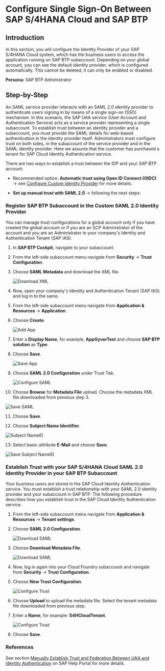 # Configure Single Sign-On Between SAP S/4HANA Cloud and SAP BTP

## Introduction

In this section, you will configure the Identity Provider of your SAP S/4HANA Cloud system, which has the business users to access the application running on SAP BTP subaccount.
Depending on your global account, you can see the default identity provider, which is configured automatically. This cannot be deleted, it can only be enabled or disabled.

**Persona:** SAP BTP Administrator

## Step-by-Step

An SAML service provider interacts with an SAML 2.0 identity provider to authenticate users signing in by means of a single sign-on (SSO) mechanism. In this scenario, the SAP UAA service (User Account and Authentication Service) acts as a service provider representing a single subaccount. To establish trust between an identity provider and a subaccount, you must provide the SAML details for web-based authentication in the identity provider itself. Administrators must configure trust on both sides, in the subaccount of the service provider and in the SAML identity provider. Here we assume that the customer has purchased a tenant for SAP Cloud Identity Authentication service.

There are two ways to establish a trust between the IDP and your SAP BTP account:

* Recommended option: **Automatic trust using Open ID Connect (OIDC)** &rarr; see [Configure Custom Identity Provider](./AutomaticTrust.md) for more details.

* **Set up manual trust with SAML 2.0** &rarr; following the next steps:

### Register SAP BTP Subaccount in the Custom SAML 2.0 Identity Provider

You can manage trust configurations for a global account only if you have created the global account or if you are an SCP Administrator of the account and you are an Administrator in your company's Identity and Authentication Tenant (SAP IAS).

1. In **SAP BTP Cockpit**, navigate to your subaccount.

2. From the left-side subaccount menu navigate from **Security** &rarr; **Trust Configuration**.

3. Choose **SAML Metadata** and download the XML file.

   ![Download XML](./images/CustIDP-SAML.png)

4. Now, open your company's Identity and Authentication Tenant (SAP IAS) and log in to the same.

5. From the left-side subaccount menu navigate from **Application & Resources** &rarr; **Application**.

6. Choose **Create**.

   ![Add App](./images/CustIDP-addApp.png)

7. Enter a **Display Name**, for example, **AppGyverTest** and choose **SAP BTP solution** as **Type**.

8. Choose **Save**.

   ![Save App](./images/CustIDP-saveApp.png)

9. Choose **SAML 2.0 Configuration** under Trust Tab.

   ![Configure SAML](./images/CustIDP-configureSAML.png)

10. Choose **Browse** for **Metadata File** upload. Choose the metadata XML file downloaded from previous step 3.

   ![Save SAML](./images/CustIDP-saveSAML.png)

11. Choose **Save**.

12. Choose **Subject Name Identifier**.

   ![Subject NameID](./images/CustIDP-subjectNameID.png)

13. Select basic attribute **E-Mail** and choose **Save**.

   ![Save Subject NameID](./images/CustIDP-subjectNameIDSave.png)


### Establish Trust with your SAP S/4HANA Cloud SAML 2.0 Identity Provider in your SAP BTP Subaccount

Your business users are stored in the SAP Cloud Identity Authentication service. You must establish a trust relationship with your SAML 2.0 identity provider and your subaccount in SAP BTP. The following procedure describes how you establish trust in the SAP Cloud Identity Authentication service.

1. From the left-side subaccount menu navigate from **Application & Resources** &rarr; **Tenant settings**.

2. Choose **SAML 2.0 Configuration**.

   ![Download SAML](./images/CustIDP-IAS-SAML.png)

3. Choose **Download Metadata File**.

   ![Download SAML](./images/CustIDP-downloadIAS-SAML.png)

4. Now, log in again into your Cloud Foundry subaccount and navigate from **Security** &rarr; **Trust Configuration**.

5. Choose **New Trust Configuration**.

   ![Configure Trust](./images/CustIDP-configurenewTrust.png)

6. Choose **Upload** to upload the metadata file. Select the tenant metadata file downloaded from previous step.

7. Enter a **Name**, for example: **S4HCloudTenant**.

   ![Configure Trust](./images/CustIDP-configurenewTrust1.png)

8. Choose **Save**.


### References

See section [Manually Establish Trust and Federation Between UAA and Identity Authentication](https://help.sap.com/viewer/65de2977205c403bbc107264b8eccf4b/Cloud/en-US/7c6aa87459764b179aeccadccd4f91f3.html) on SAP Help Portal for more details.
